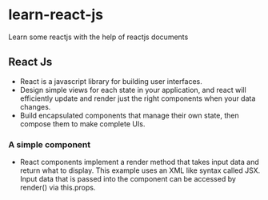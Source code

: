 # learn-react-js

Learn some reactjs with the help of reactjs documents

## React Js

- React is a javascript library for building user interfaces.
- Design simple views for each state in your application, and react will efficiently update and render just the right components when your data changes.
- Build encapsulated components that manage their own state, then compose them to make complete UIs.

### A simple component

- React components implement a render method that takes input data and return what to display. This example uses an XML like syntax called JSX. Input data that is passed into the component can be accessed by render() via this.props.
